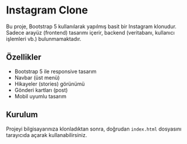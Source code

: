 # Instagram Clone

Bu proje, Bootstrap 5 kullanılarak yapılmış basit bir Instagram klonudur. Sadece arayüz (frontend) tasarımı içerir, backend (veritabanı, kullanıcı işlemleri vb.) bulunmamaktadır.

## Özellikler

- Bootstrap 5 ile responsive tasarım
- Navbar (üst menü)
- Hikayeler (stories) görünümü
- Gönderi kartları (post)
- Mobil uyumlu tasarım

## Kurulum

Projeyi bilgisayarınıza klonladıktan sonra, doğrudan `index.html` dosyasını tarayıcıda açarak kullanabilirsiniz.

